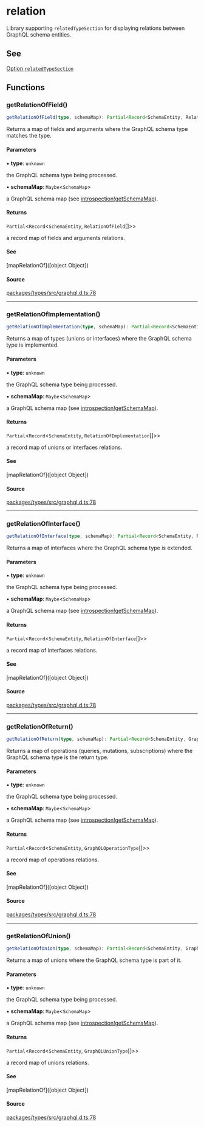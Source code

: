 # relation

Library supporting `relatedTypeSection` for displaying relations between GraphQL schema entities.

## See

[Option `relatedTypeSection`](https://graphql-markdown.github.io/docs/settings#printtypeoptions)

## Functions

### getRelationOfField()

```ts
getRelationOfField(type, schemaMap): Partial<Record<SchemaEntity, RelationOfField[]>>
```

Returns a map of fields and arguments where the GraphQL schema type matches the type.

#### Parameters

▪ **type**: `unknown`

the GraphQL schema type being processed.

▪ **schemaMap**: `Maybe`\<`SchemaMap`\>

a GraphQL schema map (see [introspection!getSchemaMap](introspection.md#getschemamap)).

#### Returns

`Partial`\<`Record`\<`SchemaEntity`, `RelationOfField`[]\>\>

a record map of fields and arguments relations.

#### See

[mapRelationOf]([object Object])

#### Source

[packages/types/src/graphql.d.ts:78](https://github.com/graphql-markdown/graphql-markdown/blob/main/packages/types/src/graphql.d.ts#L78)

***

### getRelationOfImplementation()

```ts
getRelationOfImplementation(type, schemaMap): Partial<Record<SchemaEntity, RelationOfImplementation[]>>
```

Returns a map of types (unions or interfaces) where the GraphQL schema type is implemented.

#### Parameters

▪ **type**: `unknown`

the GraphQL schema type being processed.

▪ **schemaMap**: `Maybe`\<`SchemaMap`\>

a GraphQL schema map (see [introspection!getSchemaMap](introspection.md#getschemamap)).

#### Returns

`Partial`\<`Record`\<`SchemaEntity`, `RelationOfImplementation`[]\>\>

a record map of unions or interfaces relations.

#### See

[mapRelationOf]([object Object])

#### Source

[packages/types/src/graphql.d.ts:78](https://github.com/graphql-markdown/graphql-markdown/blob/main/packages/types/src/graphql.d.ts#L78)

***

### getRelationOfInterface()

```ts
getRelationOfInterface(type, schemaMap): Partial<Record<SchemaEntity, RelationOfInterface[]>>
```

Returns a map of interfaces where the GraphQL schema type is extended.

#### Parameters

▪ **type**: `unknown`

the GraphQL schema type being processed.

▪ **schemaMap**: `Maybe`\<`SchemaMap`\>

a GraphQL schema map (see [introspection!getSchemaMap](introspection.md#getschemamap)).

#### Returns

`Partial`\<`Record`\<`SchemaEntity`, `RelationOfInterface`[]\>\>

a record map of interfaces relations.

#### See

[mapRelationOf]([object Object])

#### Source

[packages/types/src/graphql.d.ts:78](https://github.com/graphql-markdown/graphql-markdown/blob/main/packages/types/src/graphql.d.ts#L78)

***

### getRelationOfReturn()

```ts
getRelationOfReturn(type, schemaMap): Partial<Record<SchemaEntity, GraphQLOperationType[]>>
```

Returns a map of operations (queries, mutations, subscriptions) where the GraphQL schema type is the return type.

#### Parameters

▪ **type**: `unknown`

the GraphQL schema type being processed.

▪ **schemaMap**: `Maybe`\<`SchemaMap`\>

a GraphQL schema map (see [introspection!getSchemaMap](introspection.md#getschemamap)).

#### Returns

`Partial`\<`Record`\<`SchemaEntity`, `GraphQLOperationType`[]\>\>

a record map of operations relations.

#### See

[mapRelationOf]([object Object])

#### Source

[packages/types/src/graphql.d.ts:78](https://github.com/graphql-markdown/graphql-markdown/blob/main/packages/types/src/graphql.d.ts#L78)

***

### getRelationOfUnion()

```ts
getRelationOfUnion(type, schemaMap): Partial<Record<SchemaEntity, GraphQLUnionType[]>>
```

Returns a map of unions where the GraphQL schema type is part of it.

#### Parameters

▪ **type**: `unknown`

the GraphQL schema type being processed.

▪ **schemaMap**: `Maybe`\<`SchemaMap`\>

a GraphQL schema map (see [introspection!getSchemaMap](introspection.md#getschemamap)).

#### Returns

`Partial`\<`Record`\<`SchemaEntity`, `GraphQLUnionType`[]\>\>

a record map of unions relations.

#### See

[mapRelationOf]([object Object])

#### Source

[packages/types/src/graphql.d.ts:78](https://github.com/graphql-markdown/graphql-markdown/blob/main/packages/types/src/graphql.d.ts#L78)
